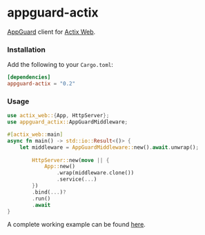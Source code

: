 # appguard-actix

[AppGuard](https://github.com/NullNet-ai/appguard-server) client for [Actix Web](https://github.com/actix/actix-web).

### Installation

Add the following to your `Cargo.toml`:

```toml
[dependencies]
appguard-actix = "0.2"
```

### Usage

```rust
use actix_web::{App, HttpServer};
use appguard_actix::AppGuardMiddleware;

#[actix_web::main]
async fn main() -> std::io::Result<()> {
    let middleware = AppGuardMiddleware::new().await.unwrap();
    
        HttpServer::new(move || {
            App::new()
                .wrap(middleware.clone())
                .service(...)
        })
        .bind(...)?
        .run()
        .await
}
```

A complete working example can be found [here](https://github.com/NullNet-ai/appguard-rust-clients/blob/main/clients/actix/sample/src/main.rs).

